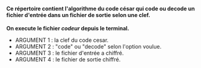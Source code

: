 #### Ce répertoire contient l'algorithme du code césar qui code ou decode un fichier d'entrée dans un fichier de sortie selon une clef.
**On execute le fichier *codeur* depuis le terminal.**
* ARGUMENT 1 : la clef du code cesar.
* ARGUMENT 2 : "code" ou "decode" selon l'option voulue.
* ARGUMENT 3 : le fichier d'entrée a chiffré.
* ARGUMENT 4 : le fichier de sortie chiffré.
